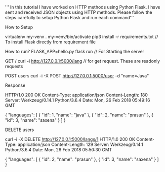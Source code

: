 ''' In this tutorial I have worked on HTTP methods using Python Flask. I have sent and received JSON objects using HTTP methods. 
Please follow the steps carefully to setup Python Flask and run each command'''


How to Setup

virtualenv my-venv
. my-venv/bin/activate
pip3 install -r requirements.txt // To install Flask directly from requirement file

How to run?
FLASK_APP=hello.py flask run // For Starting the server

GET /
curl -i http://127.0.0.1:5000/lang // for get request. These are readonly requests

POST users
curl -i -X POST http://127.0.0.1:5000/user -d "name=Java"

Response

HTTP/1.0 200 OK
Content-Type: application/json
Content-Length: 180
Server: Werkzeug/0.14.1 Python/3.6.4
Date: Mon, 26 Feb 2018 05:49:16 GMT

{
  "languages": [
    {
      "id": 1, 
      "name": "java"
    }, 
    {
      "id": 2, 
      "name": "prasun"
    }, 
    {
      "id": 3, 
      "name": "saxena"
    }
  ]
}


DELETE users

curl -i -X DELETE http://127.0.0.1:5000/langs/1
HTTP/1.0 200 OK
Content-Type: application/json
Content-Length: 129
Server: Werkzeug/0.14.1 Python/3.6.4
Date: Mon, 26 Feb 2018 05:50:30 GMT

{
  "languages": [
    {
      "id": 2, 
      "name": "prasun"
    }, 
    {
      "id": 3, 
      "name": "saxena"
    }
  ]
}
